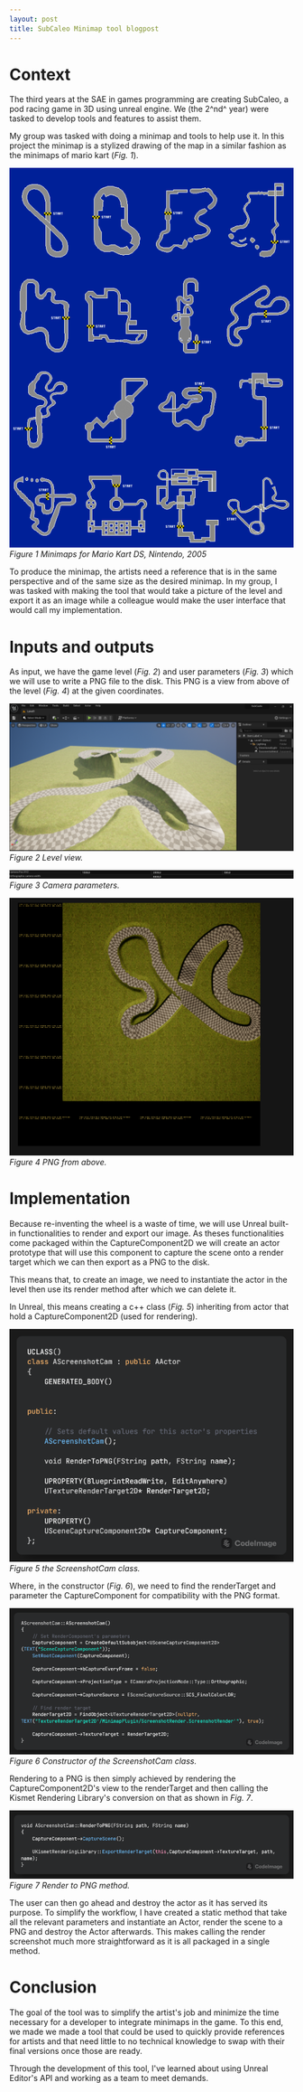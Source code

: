```yaml
---
layout: post
title: SubCaleo Minimap tool blogpost
---
```

# Context

The third years at the SAE in games programming are creating SubCaleo, a
pod racing game in 3D using unreal engine. We (the 2^nd^ year) were
tasked to develop tools and features to assist them.

My group was tasked with doing a minimap and tools to help use it. In
this project the minimap is a stylized drawing of the map in a similar
fashion as the minimaps of mario kart (*Fig. 1*).

![](/images/Blog1.png)<br/>
*Figure 1 Minimaps for Mario Kart DS, Nintendo, 2005*

To produce the minimap, the artists need a reference that is in the same
perspective and of the same size as the desired minimap. In my group, I
was tasked with making the tool that would take a picture of the level
and export it as an image while a colleague would make the user
interface that would call my implementation.

# Inputs and outputs

As input, we have the game level (*Fig. 2*) and user parameters (*Fig. 3*)
which we will use to write a PNG file to the disk. This PNG is a view
from above of the level (*Fig. 4*) at the given coordinates.

![](/images/Blog2.png)<br/>
*Figure 2 Level view.*

![](/images/Blog3.png)<br/>
_Figure 3 Camera parameters._

![](/images/Blog4.png)<br/>
_Figure 4 PNG from above._

# Implementation

Because re-inventing the wheel is a waste of time, we will use Unreal
built-in functionalities to render and export our image. As theses
functionalities come packaged within the CaptureComponent2D we will
create an actor prototype that will use this component to capture the
scene onto a render target which we can then export as a PNG to the
disk.

This means that, to create an image, we need to instantiate the actor in
the level then use its render method after which we can delete it.

In Unreal, this means creating a c++ class (_Fig. 5_) inheriting from actor that
hold a CaptureComponent2D (used for rendering).

![](/images/Blog5.png)<br/>
_Figure 5 the ScreenshotCam class._

Where, in the constructor (_Fig. 6_), we need to find the renderTarget and
parameter the CaptureComponent for compatibility with the PNG format.

![](/images/Blog6.png)<br/>
_Figure 6 Constructor of the ScreenshotCam class._

Rendering to a PNG is then simply achieved by rendering the
CaptureComponent2D's view to the renderTarget and then calling the
Kismet Rendering Library's conversion on that as shown in _Fig. 7_.

![](/images/Blog7.png)<br/>
_Figure 7 Render to PNG method._

The user can then go ahead and destroy the actor as it has served its
purpose. To simplify the workflow, I have created a static method that
take all the relevant parameters and instantiate an Actor, render the
scene to a PNG and destroy the Actor afterwards. This makes calling the
render screenshot much more straightforward as it is all packaged in a
single method.

#  Conclusion

The goal of the tool was to simplify the artist's job and minimize the
time necessary for a developer to integrate minimaps in the game. To
this end, we made we made a tool that could be used to quickly provide
references for artists and that need little to no technical knowledge to
swap with their final versions once those are ready.

Through the development of this tool, I've learned about using Unreal
Editor's API and working as a team to meet demands.
